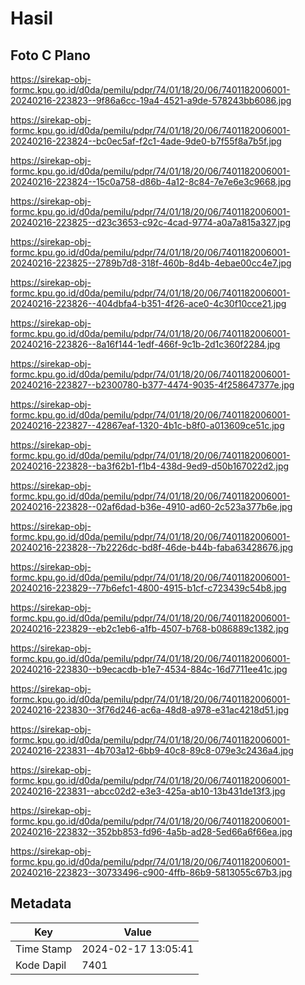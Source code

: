 # Hasil

## Foto C Plano

https://sirekap-obj-formc.kpu.go.id/d0da/pemilu/pdpr/74/01/18/20/06/7401182006001-20240216-223823--9f86a6cc-19a4-4521-a9de-578243bb6086.jpg

https://sirekap-obj-formc.kpu.go.id/d0da/pemilu/pdpr/74/01/18/20/06/7401182006001-20240216-223824--bc0ec5af-f2c1-4ade-9de0-b7f55f8a7b5f.jpg

https://sirekap-obj-formc.kpu.go.id/d0da/pemilu/pdpr/74/01/18/20/06/7401182006001-20240216-223824--15c0a758-d86b-4a12-8c84-7e7e6e3c9668.jpg

https://sirekap-obj-formc.kpu.go.id/d0da/pemilu/pdpr/74/01/18/20/06/7401182006001-20240216-223825--d23c3653-c92c-4cad-9774-a0a7a815a327.jpg

https://sirekap-obj-formc.kpu.go.id/d0da/pemilu/pdpr/74/01/18/20/06/7401182006001-20240216-223825--2789b7d8-318f-460b-8d4b-4ebae00cc4e7.jpg

https://sirekap-obj-formc.kpu.go.id/d0da/pemilu/pdpr/74/01/18/20/06/7401182006001-20240216-223826--404dbfa4-b351-4f26-ace0-4c30f10cce21.jpg

https://sirekap-obj-formc.kpu.go.id/d0da/pemilu/pdpr/74/01/18/20/06/7401182006001-20240216-223826--8a16f144-1edf-466f-9c1b-2d1c360f2284.jpg

https://sirekap-obj-formc.kpu.go.id/d0da/pemilu/pdpr/74/01/18/20/06/7401182006001-20240216-223827--b2300780-b377-4474-9035-4f258647377e.jpg

https://sirekap-obj-formc.kpu.go.id/d0da/pemilu/pdpr/74/01/18/20/06/7401182006001-20240216-223827--42867eaf-1320-4b1c-b8f0-a013609ce51c.jpg

https://sirekap-obj-formc.kpu.go.id/d0da/pemilu/pdpr/74/01/18/20/06/7401182006001-20240216-223828--ba3f62b1-f1b4-438d-9ed9-d50b167022d2.jpg

https://sirekap-obj-formc.kpu.go.id/d0da/pemilu/pdpr/74/01/18/20/06/7401182006001-20240216-223828--02af6dad-b36e-4910-ad60-2c523a377b6e.jpg

https://sirekap-obj-formc.kpu.go.id/d0da/pemilu/pdpr/74/01/18/20/06/7401182006001-20240216-223828--7b2226dc-bd8f-46de-b44b-faba63428676.jpg

https://sirekap-obj-formc.kpu.go.id/d0da/pemilu/pdpr/74/01/18/20/06/7401182006001-20240216-223829--77b6efc1-4800-4915-b1cf-c723439c54b8.jpg

https://sirekap-obj-formc.kpu.go.id/d0da/pemilu/pdpr/74/01/18/20/06/7401182006001-20240216-223829--eb2c1eb6-a1fb-4507-b768-b086889c1382.jpg

https://sirekap-obj-formc.kpu.go.id/d0da/pemilu/pdpr/74/01/18/20/06/7401182006001-20240216-223830--b9ecacdb-b1e7-4534-884c-16d7711ee41c.jpg

https://sirekap-obj-formc.kpu.go.id/d0da/pemilu/pdpr/74/01/18/20/06/7401182006001-20240216-223830--3f76d246-ac6a-48d8-a978-e31ac4218d51.jpg

https://sirekap-obj-formc.kpu.go.id/d0da/pemilu/pdpr/74/01/18/20/06/7401182006001-20240216-223831--4b703a12-6bb9-40c8-89c8-079e3c2436a4.jpg

https://sirekap-obj-formc.kpu.go.id/d0da/pemilu/pdpr/74/01/18/20/06/7401182006001-20240216-223831--abcc02d2-e3e3-425a-ab10-13b431de13f3.jpg

https://sirekap-obj-formc.kpu.go.id/d0da/pemilu/pdpr/74/01/18/20/06/7401182006001-20240216-223832--352bb853-fd96-4a5b-ad28-5ed66a6f66ea.jpg

https://sirekap-obj-formc.kpu.go.id/d0da/pemilu/pdpr/74/01/18/20/06/7401182006001-20240216-223823--30733496-c900-4ffb-86b9-5813055c67b3.jpg


## Metadata

| Key        | Value               |
| ---------- | ------------------- |
| Time Stamp | 2024-02-17 13:05:41 |
| Kode Dapil | 7401                |



